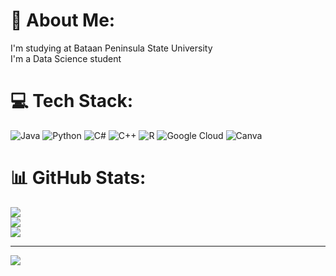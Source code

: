 # 💫 About Me:
I'm studying at Bataan Peninsula State University <br>I'm a Data Science student 


# 💻 Tech Stack:
![Java](https://img.shields.io/badge/java-%23ED8B00.svg?style=for-the-badge&logo=openjdk&logoColor=white) ![Python](https://img.shields.io/badge/python-3670A0?style=for-the-badge&logo=python&logoColor=ffdd54) ![C#](https://img.shields.io/badge/c%23-%23239120.svg?style=for-the-badge&logo=csharp&logoColor=white) ![C++](https://img.shields.io/badge/c++-%2300599C.svg?style=for-the-badge&logo=c%2B%2B&logoColor=white) ![R](https://img.shields.io/badge/r-%23276DC3.svg?style=for-the-badge&logo=r&logoColor=white) ![Google Cloud](https://img.shields.io/badge/GoogleCloud-%234285F4.svg?style=for-the-badge&logo=google-cloud&logoColor=white) ![Canva](https://img.shields.io/badge/Canva-%2300C4CC.svg?style=for-the-badge&logo=Canva&logoColor=white)
# 📊 GitHub Stats:
![](https://github-readme-stats.vercel.app/api?username=meunicemaxime&theme=dark&hide_border=false&include_all_commits=false&count_private=false)<br/>
![](https://nirzak-streak-stats.vercel.app/?user=meunicemaxime&theme=dark&hide_border=false)<br/>
![](https://github-readme-stats.vercel.app/api/top-langs/?username=meunicemaxime&theme=dark&hide_border=false&include_all_commits=false&count_private=false&layout=compact)

---
[![](https://visitcount.itsvg.in/api?id=meunicemaxime&icon=0&color=0)](https://visitcount.itsvg.in)

<!-- Proudly created with GPRM ( https://gprm.itsvg.in ) -->
